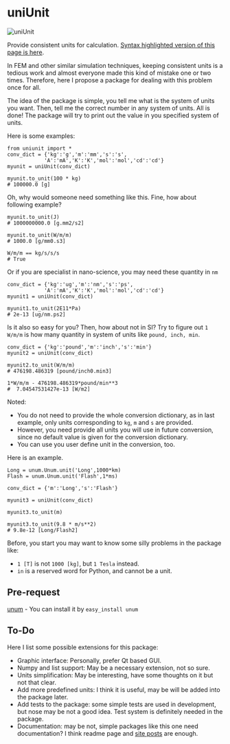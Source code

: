 uniUnit
=======
![uniUnit](https://wanglongqi.github.io/public/images/uniUnit.png)

Provide consistent units for calculation. [Syntax highlighted version of this page is here](https://wanglongqi.github.io/uniunit/2014/11/27/uniunitreadme/).

In FEM and other similar simulation techniques, keeping consistent units is a tedious work and almost everyone made this kind of mistake one or two times. Therefore, here I propose a package for dealing with this problem once for all.

The idea of the package is simple, you tell me what is the system of units you want. Then, tell me the correct number in any system of units. All is done! The package will try to print out the value in you specified system of units.

Here is some examples:

	from uniunit import *
	conv_dict = {'kg':'g','m':'mm','s':'s',
				'A':'mA','K':'K','mol':'mol','cd':'cd'}
	myunit = uniUnit(conv_dict)

	myunit.to_unit(100 * kg)
	# 100000.0 [g]


Oh, why would someone need something like this. Fine, how about following example?


	myunit.to_unit(J)
	# 1000000000.0 [g.mm2/s2]

	myunit.to_unit(W/m/m)
	# 1000.0 [g/mm0.s3]

	W/m/m == kg/s/s/s
	# True


Or if you are specialist in nano-science, you may need these quantity in `nm`


	conv_dict = {'kg':'ug','m':'nm','s':'ps',
				'A':'mA','K':'K','mol':'mol','cd':'cd'}
	myunit1 = uniUnit(conv_dict)

	myunit1.to_unit(2E11*Pa)
	# 2e-13 [ug/nm.ps2]


Is it also so easy for you? Then, how about not in SI? Try to figure out `1 W/m/m` is how many quantity in system of units like `pound, inch, min`.


	conv_dict = {'kg':'pound','m':'inch','s':'min'}
	myunit2 = uniUnit(conv_dict)

	myunit2.to_unit(W/m/m)
	# 476198.486319 [pound/inch0.min3]

	1*W/m/m - 476198.486319*pound/min**3
	#  7.04547531427e-13 [W/m2]


Noted: 

- You do not need to provide the whole conversion dictionary, as in last example, only units corresponding to `kg`, `m` and `s` are provided. 
- However, you need provide all units you will use in future conversion, since no default value is given for the conversion dictionary.
- You can use you user define unit in the conversion, too. 

Here is an example.

	Long = unum.Unum.unit('Long',1000*km)
	Flash = unum.Unum.unit('Flash',1*ms)

	conv_dict = {'m':'Long','s':'Flash'}

	myunit3 = uniUnit(conv_dict)

	myunit3.to_unit(m)

	myunit3.to_unit(9.8 * m/s**2)
	# 9.8e-12 [Long/Flash2]

Before, you start you may want to know some silly problems in the package like:

- `1 [T]` is not `1000 [kg]`, but `1 Tesla` instead.
- `in` is a reserved word for Python, and cannot be a unit.

## Pre-request
[unum](https://pypi.python.org/pypi/Unum) - You can install it by `easy_install unum`

## To-Do
Here I list some possible extensions for this package:

- Graphic interface: Personally, prefer Qt based GUI.
- Numpy and list support: May be a necessary extension, not so sure.
- Units simplification: May be interesting, have some thoughts on it but not that clear.
- Add more predefined units: I think it is useful, may be will be added into the package later.
- Add tests to the package: some simple tests are used in development, but nose may be not a good idea. Test system is definitely needed in the package.
- Documentation: may be not, simple packages like this one need documentation? I think readme page and [site posts](https://wanglongqi.github.io/uniUnit/) are enough.
